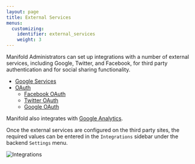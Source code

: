 ```yaml
---
layout: page
title: External Services
menus:
  customizing:
    identifier: external_services
    weight: 3
---
```


Manifold Administrators can set up integrations with a number of external services, including Google, Twitter, and Facebook, for third party authentication and for social sharing functionality.

* [Google Services](/docs/customizing/external_services/google/index.html)
* [OAuth](/docs/customizing/external_services/oauth/index.html)
	* [Facebook OAuth](/docs/customizing/external_services/oauth/facebook.html)
	* [Twitter OAuth](/docs/customizing/external_services/oauth/twitter.html)
	* [Google OAuth](/docs/customizing/external_services/oauth/google.html)

Manifold also integrates with [Google Analytics](/docs/customizing/external_services/google/index.html).

Once the external services are configured on the third party sites, the required values can be entered in the `Integrations` sidebar under the backend `Settings` menu.

![Integrations](/docs/assets/customizing/integrations.png)

